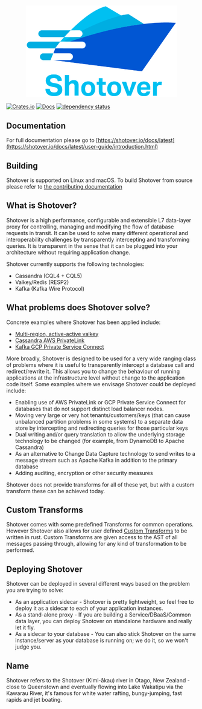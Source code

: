 <p align="center">
  <img width="400px" alt="Shotover logo" src="docs/src/logo.png">
</p>

[![Crates.io](https://img.shields.io/crates/v/shotover.svg)](https://crates.io/crates/shotover)
[![Docs](https://docs.rs/shotover/badge.svg)](https://docs.rs/shotover)
[![dependency status](https://deps.rs/repo/github/shotover/shotover-proxy/status.svg)](https://deps.rs/repo/github/shotover/shotover-proxy)

## Documentation

For full documentation please go to [https://shotover.io/docs/latest](https://shotover.io/docs/latest/user-guide/introduction.html)

## Building

Shotover is supported on Linux and macOS.
To build Shotover from source please refer to [the contributing documentation](https://shotover.io/docs/latest/dev-docs/contributing.html)

## What is Shotover?

Shotover is a high performance, configurable and extensible L7 data-layer proxy for controlling, managing and modifying the flow of database requests in transit. It can be used to solve many different operational and interoperability challenges by transparently intercepting and transforming queries. It is transparent in the sense that it can be plugged into your architecture without requiring application change.

Shotover currently supports the following technologies:

* Cassandra (CQL4 + CQL5)
* Valkey/Redis (RESP2)
* Kafka (Kafka Wire Protocol)

## What problems does Shotover solve?

Concrete examples where Shotover has been applied include:

* [Multi-region, active-active valkey](https://github.com/shotover/shotover-examples/tree/main/valkey-backup-cluster)
* [Cassandra AWS PrivateLink](https://github.com/shotover/shotover-examples/blob/main/cassandra-1-many/topology.yaml)
* [Kafka GCP Private Service Connect](https://github.com/shotover/shotover-examples/blob/main/kafka-1-many/topology.yaml)

More broadly, Shotover is designed to be used for a very wide ranging class of problems where it is useful to transparently intercept a database call and redirect/rewrite it. This allows you to change the behaviour of running applications at the infrastructure level without change to the application code itself.
Some examples where we envisage Shotover could be deployed include:

* Enabling use of AWS PrivateLink or GCP Private Service Connect for databases that do not support distinct load balancer nodes.
* Moving very large or very hot tenants/customers/keys (that can cause unbalanced partition problems in some systems) to a separate data store by intercepting and redirecting queries for those particular keys
* Dual writing and/or query translation to allow the underlying storage technology to be changed (for example, from DynamoDB to Apache Cassandra)
* As an alternative to Change Data Capture technology to send writes to a message stream such as Apache Kafka in addition to the primary database
* Adding auditing, encryption or other security measures

Shotover does not provide transforms for all of these yet, but with a custom transform these can be achieved today.

## Custom Transforms

Shotover comes with some predefined Transforms for common operations.
However Shotover also allows for user defined [Custom Transforms](https://github.com/shotover/shotover-custom-transforms-template) to be written in rust.
Custom Transforms are given access to the AST of all messages passing through, allowing for any kind of transformation to be performed.

## Deploying Shotover

Shotover can be deployed in several different ways based on the problem you are trying to solve:

* As an application sidecar - Shotover is pretty lightweight, so feel free to deploy it as a sidecar to each of your application
instances.
* As a stand-alone proxy - If you are building a Service/DBaaS/Common data layer, you can deploy Shotover on standalone hardware
and really let it fly.
* As a sidecar to your database - You can also stick Shotover on the same instance/server as your database is running on; we do it, so
we won't judge you.

## Name

Shotover refers to the Shotover (Kimi-ākau) river in Otago, New Zealand - close to Queenstown and eventually flowing into Lake Wakatipu
via the Kawarau River, it's famous for white water rafting, bungy-jumping, fast rapids and jet boating.

